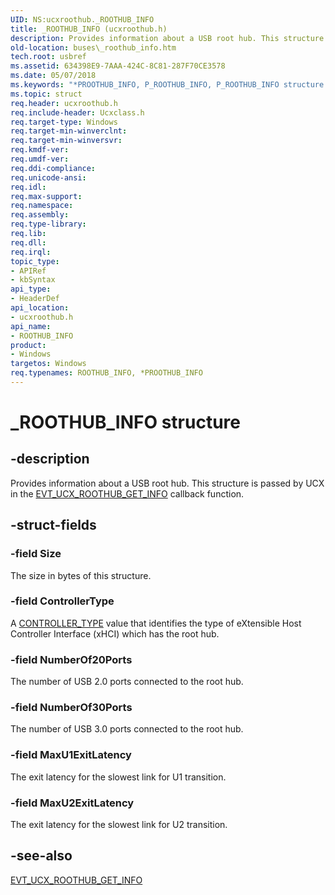 ```yaml
---
UID: NS:ucxroothub._ROOTHUB_INFO
title: _ROOTHUB_INFO (ucxroothub.h)
description: Provides information about a USB root hub. This structure is passed by UCX in the EVT_UCX_ROOTHUB_GET_INFO callback function.
old-location: buses\_roothub_info.htm
tech.root: usbref
ms.assetid: 634398E9-7AAA-424C-8C81-287F70CE3578
ms.date: 05/07/2018
ms.keywords: "*PROOTHUB_INFO, P_ROOTHUB_INFO, P_ROOTHUB_INFO structure pointer [Buses], ROOTHUB_INFO, ROOTHUB_INFO structure [Buses], _ROOTHUB_INFO, buses._roothub_info, ucxroothub/P_ROOTHUB_INFO, ucxroothub/_ROOTHUB_INFO"
ms.topic: struct
req.header: ucxroothub.h
req.include-header: Ucxclass.h
req.target-type: Windows
req.target-min-winverclnt: 
req.target-min-winversvr: 
req.kmdf-ver: 
req.umdf-ver: 
req.ddi-compliance: 
req.unicode-ansi: 
req.idl: 
req.max-support: 
req.namespace: 
req.assembly: 
req.type-library: 
req.lib: 
req.dll: 
req.irql: 
topic_type:
- APIRef
- kbSyntax
api_type:
- HeaderDef
api_location:
- ucxroothub.h
api_name:
- ROOTHUB_INFO
product:
- Windows
targetos: Windows
req.typenames: ROOTHUB_INFO, *PROOTHUB_INFO
---
```


# _ROOTHUB_INFO structure


## -description


Provides information about a USB root hub. This structure is passed by UCX in the <a href="https://docs.microsoft.com/windows-hardware/drivers/ddi/content/ucxroothub/nc-ucxroothub-evt_ucx_roothub_get_info">EVT_UCX_ROOTHUB_GET_INFO</a> callback function.


## -struct-fields




### -field Size

The size in bytes of this structure.


### -field ControllerType

A <a href="https://docs.microsoft.com/windows-hardware/drivers/ddi/content/ucxroothub/ne-ucxroothub-_controller_type">CONTROLLER_TYPE</a> value that identifies the type of eXtensible Host Controller Interface (xHCI) which has the root hub.


### -field NumberOf20Ports

The number of USB 2.0 ports connected to the root hub.


### -field NumberOf30Ports

The number of USB 3.0 ports connected to the root hub.


### -field MaxU1ExitLatency

The exit latency for the slowest link for U1 transition.


### -field MaxU2ExitLatency

The exit latency for the slowest link for U2 transition.


## -see-also




<a href="https://docs.microsoft.com/windows-hardware/drivers/ddi/content/ucxroothub/nc-ucxroothub-evt_ucx_roothub_get_info">EVT_UCX_ROOTHUB_GET_INFO</a>
 

 

